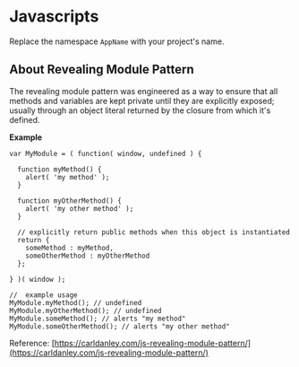 # Javascripts

Replace the namespace `AppName` with your project's name.

## About Revealing Module Pattern

The revealing module pattern was engineered as a way to ensure that all methods and variables are kept private until they are explicitly exposed; usually through an object literal returned by the closure from which it's defined. 

**Example**

    var MyModule = ( function( window, undefined ) {
      
      function myMethod() {
        alert( 'my method' );
      }
      
      function myOtherMethod() {
        alert( 'my other method' );
      }
      
      // explicitly return public methods when this object is instantiated
      return {
        someMethod : myMethod,
        someOtherMethod : myOtherMethod
      };
      
    } )( window );
    
    //  example usage
    MyModule.myMethod(); // undefined
    MyModule.myOtherMethod(); // undefined
    MyModule.someMethod(); // alerts "my method"
    MyModule.someOtherMethod(); // alerts "my other method"

Reference: [https://carldanley.com/js-revealing-module-pattern/](https://carldanley.com/js-revealing-module-pattern/)